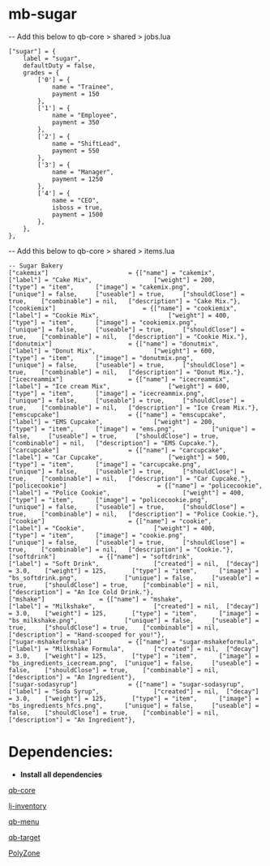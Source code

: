 # mb-sugar




-- Add this below to qb-core > shared > jobs.lua

	["sugar"] = {
		label = "sugar",
		defaultDuty = false,
		grades = {
			['0'] = {
				name = "Trainee",
				payment = 150
			},
			['1'] = {
				name = "Employee",
				payment = 350
			},
			['2'] = {
				name = "ShiftLead",
				payment = 550
			},
			['3'] = {
				name = "Manager",
				payment = 1250
			},
			['4'] = {
				name = "CEO",
				isboss = true,
				payment = 1500
			},
		},
	},







-- Add this below to qb-core > shared > items.lua


    -- Sugar Bakery
	["cakemix"]		 	         	 = {["name"] = "cakemix", 			  	  	    ["label"] = "Cake Mix",    	            ["weight"] = 200, 		["type"] = "item", 	    ["image"] = "cakemix.png", 				["unique"] = false, 	["useable"] = true, 	["shouldClose"] = true,	   ["combinable"] = nil,   ["description"] = "Cake Mix."},
	["cookiemix"]		 	         	 = {["name"] = "cookiemix", 			  	  	    ["label"] = "Cookie Mix",    	            ["weight"] = 400, 		["type"] = "item", 	    ["image"] = "cookiemix.png", 				["unique"] = false, 	["useable"] = true, 	["shouldClose"] = true,	   ["combinable"] = nil,   ["description"] = "Cookie Mix."},
	["donutmix"]		 	         = {["name"] = "donutmix", 			  	  	["label"] = "Donut Mix",    	        ["weight"] = 600, 		["type"] = "item", 	    ["image"] = "donutmix.png", 			["unique"] = false, 	["useable"] = true, 	["shouldClose"] = true,	   ["combinable"] = nil,   ["description"] = "Donut Mix."},
	["icecreammix"]		 	         = {["name"] = "icecreammix", 			  	  	["label"] = "Ice cream Mix",    	        ["weight"] = 600, 		["type"] = "item", 	    ["image"] = "icecreammix.png", 			["unique"] = false, 	["useable"] = true, 	["shouldClose"] = true,	   ["combinable"] = nil,   ["description"] = "Ice Cream Mix."},
	["emscupcake"]		 	         = {["name"] = "emscupcake", 			  	  	    ["label"] = "EMS Cupcake",    	        ["weight"] = 200, 		["type"] = "item", 	    ["image"] = "ems.png", 			["unique"] = false, 	["useable"] = true, 	["shouldClose"] = true,	   ["combinable"] = nil,   ["description"] = "EMS Cupcake."},
	["carcupcake"]		 	         = {["name"] = "carcupcake", 			  	  	    ["label"] = "Car Cupcake",    	            ["weight"] = 500, 		["type"] = "item", 	    ["image"] = "carcupcake.png", 			["unique"] = false, 	["useable"] = true, 	["shouldClose"] = true,	   ["combinable"] = nil,   ["description"] = "Car Cupcake."},
	["policecookie"]		 	         	 = {["name"] = "policecookie", 			  	  	    ["label"] = "Police Cookie",    	            ["weight"] = 400, 		["type"] = "item", 	    ["image"] = "policecookie.png", 				["unique"] = false, 	["useable"] = true, 	["shouldClose"] = true,	   ["combinable"] = nil,   ["description"] = "Police Cookie."},
    ["cookie"]		 	         	 = {["name"] = "cookie", 			  	  	    ["label"] = "Cookie",    	            ["weight"] = 400, 		["type"] = "item", 	    ["image"] = "cookie.png", 				["unique"] = false, 	["useable"] = true, 	["shouldClose"] = true,	   ["combinable"] = nil,   ["description"] = "Cookie."},
    ["softdrink"] 			 = {["name"] = "softdrink", 				["label"] = "Soft Drink", 				["created"] = nil,	["decay"] = 3.0,	["weight"] = 125, 		["type"] = "item", 		["image"] = "bs_softdrink.png", 		    ["unique"] = false, 	["useable"] = true, 	["shouldClose"] = true,    ["combinable"] = nil,   ["description"] = "An Ice Cold Drink."},
	["mshake"] 			     = {["name"] = "mshake", 				["label"] = "Milkshake", 				["created"] = nil,	["decay"] = 3.0,	["weight"] = 125, 		["type"] = "item", 		["image"] = "bs_milkshake.png", 		    ["unique"] = false, 	["useable"] = true, 	["shouldClose"] = true,    ["combinable"] = nil,   ["description"] = "Hand-scooped for you!"},
    ["sugar-mshakeformula"] 		 = {["name"] = "sugar-mshakeformula", 			["label"] = "Milkshake Formula", 		["created"] = nil,	["decay"] = 3.0,	["weight"] = 125, 		["type"] = "item", 		["image"] = "bs_ingredients_icecream.png",  ["unique"] = false, 	["useable"] = false, 	["shouldClose"] = true,    ["combinable"] = nil,   ["description"] = "An Ingredient"},
	["sugar-sodasyrup"] 		 	 = {["name"] = "sugar-sodasyrup", 				["label"] = "Soda Syrup", 		        ["created"] = nil,	["decay"] = 3.0,	["weight"] = 125, 		["type"] = "item", 		["image"] = "bs_ingredients_hfcs.png", 	    ["unique"] = false, 	["useable"] = false, 	["shouldClose"] = true,    ["combinable"] = nil,   ["description"] = "An Ingredient"},

	











# Dependencies: 
* **Install all dependencies**

[qb-core](https://github.com/qbcore-framework/qb-core)

[lj-inventory](https://github.com/loljoshie/lj-inventory)

[qb-menu](https://github.com/qbcore-framework/qb-menu)

[qb-target](https://github.com/qbcore-framework/qb-target)

[PolyZone](https://github.com/qbcore-framework/PolyZone)


